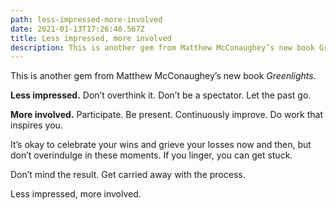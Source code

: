 ```yaml
---
path: less-impressed-more-involved
date: 2021-01-13T17:26:48.567Z
title: Less impressed, more involved
description: This is another gem from Matthew McConaughey’s new book Greenlights...
---
```

This is another gem from Matthew McConaughey’s new book *Greenlights*.

**Less impressed.** Don’t overthink it. Don’t be a spectator. Let the past go.

**More involved.** Participate. Be present. Continuously improve. Do work that inspires you.

It’s okay to celebrate your wins and grieve your losses now and then, but don’t overindulge in these moments. If you linger, you can get stuck.

Don’t mind the result. Get carried away with the process. 

Less impressed, more involved.